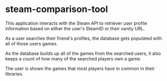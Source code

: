 # steam-comparison-tool

This application interacts with the Steam API to retriever user profile information based on either the user's SteamID or their vanity URL. 

As a user searches their friend's profiles, the database gets populated with all of those users games.

As the database builds up all of the games from the searched users, it also keeps a count of how many of the searched players own a game.
 
The user is shown the games that most players have in common in their libraries.
